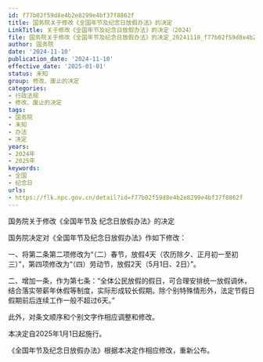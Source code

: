 ```yaml
---
id: f77b02f59d8e4b2e8299e4bf37f8862f
title: 国务院关于修改《全国年节及纪念日放假办法》的决定
LinkTitle: 关于修改《全国年节及纪念日放假办法》的决定（2024）
file: 国务院关于修改《全国年节及纪念日放假办法》的决定_20241110_f77b02f59d8e4b2e8299e4bf37f8862f.docx
author: 国务院
date: '2024-11-10'
publication_date: '2024-11-10'
effective_date: '2025-01-01'
status: 未知
group: 修改、废止的决定
categories:
- 行政法规
- 修改、废止的决定
tags:
- 国务院
- 未知
- 办法
- 决定
years:
- 2024年
- 2025年
keywords:
- 全国
- 纪念日
urls:
- https://flk.npc.gov.cn/detail?id=f77b02f59d8e4b2e8299e4bf37f8862f
---
```


国务院关于修改《全国年节及
纪念日放假办法》的决定

国务院决定对《全国年节及纪念日放假办法》作如下修改：

一、将第二条第二项修改为“（二）春节，放假4天（农历除夕、正月初一至初三）”，第四项修改为“（四）劳动节，放假2天（5月1日、2日）”。

二、增加一条，作为第七条：“全体公民放假的假日，可合理安排统一放假调休，结合落实带薪年休假等制度，实际形成较长假期。除个别特殊情形外，法定节假日假期前后连续工作一般不超过6天。”

此外，对条文顺序和个别文字作相应调整和修改。

本决定自2025年1月1日起施行。

《全国年节及纪念日放假办法》根据本决定作相应修改，重新公布。
